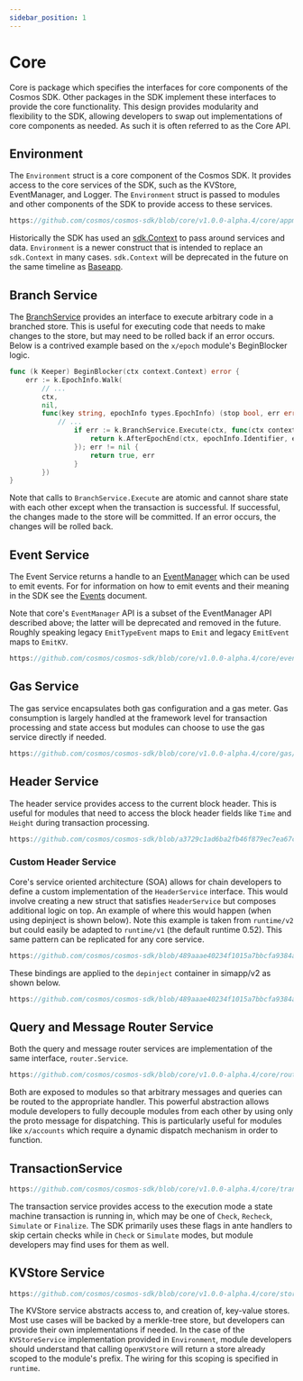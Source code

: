 ```yaml
---
sidebar_position: 1
---
```


# Core

Core is package which specifies the interfaces for core components of the Cosmos SDK.  Other packages in the SDK implement these interfaces to provide the core functionality.  This design provides modularity and flexibility to the SDK, allowing developers to swap out implementations of core components as needed.  As such it is often referred to as the Core API.

## Environment

The `Environment` struct is a core component of the Cosmos SDK.  It provides access to the core services of the SDK, such as the KVStore, EventManager, and Logger.  The `Environment` struct is passed to modules and other components of the SDK to provide access to these services.

```go reference
https://github.com/cosmos/cosmos-sdk/blob/core/v1.0.0-alpha.4/core/appmodule/v2/environment.go#L16-L29
```

Historically the SDK has used an [sdk.Context](02-context.md) to pass around services and data.
`Environment` is a newer construct that is intended to replace an `sdk.Context` in many cases.
`sdk.Context` will be deprecated in the future on the same timeline as [Baseapp](00-baseapp.md).

## Branch Service

The [BranchService](https://pkg.go.dev/cosmossdk.io/core/branch#Service.Execute) provides an
interface to execute arbitrary code in a branched store.  This is useful for executing code
that needs to make changes to the store, but may need to be rolled back if an error occurs.
Below is a contrived example based on the `x/epoch` module's BeginBlocker logic.

```go reference
func (k Keeper) BeginBlocker(ctx context.Context) error {
	err := k.EpochInfo.Walk(
        // ...
		ctx,
		nil,
		func(key string, epochInfo types.EpochInfo) (stop bool, err error) {
            // ...  
				if err := k.BranchService.Execute(ctx, func(ctx context.Context) error {
					return k.AfterEpochEnd(ctx, epochInfo.Identifier, epochInfo.CurrentEpoch)
                }); err != nil {
                    return true, err
                }
        })
}
```

Note that calls to `BranchService.Execute` are atomic and cannot share state with each other
except when the transaction is successful. If successful, the changes made to the store will be
committed.  If an error occurs, the changes will be rolled back.

## Event Service

The Event Service returns a handle to an [EventManager](https://pkg.go.dev/cosmossdk.io/core@v1.0.0-alpha.4/event#Manager) 
which can be used to emit events.  For for information on how to emit events and their meaning
in the SDK see the [Events](08-events.md) document.

Note that core's `EventManager` API is a subset of the EventManager API described above; the
latter will be deprecated and removed in the future.  Roughly speaking legacy `EmitTypeEvent`
maps to `Emit` and legacy `EmitEvent` maps to `EmitKV`.

```go reference
https://github.com/cosmos/cosmos-sdk/blob/core/v1.0.0-alpha.4/core/event/service.go#L18-L29
```

## Gas Service

The gas service encapsulates both gas configuration and a gas meter.  Gas consumption is largely
handled at the framework level for transaction processing and state access but modules can
choose to use the gas service directly if needed.

```go reference
https://github.com/cosmos/cosmos-sdk/blob/core/v1.0.0-alpha.4/core/gas/service.go#L26-L54
```

## Header Service

The header service provides access to the current block header.  This is useful for modules that
need to access the block header fields like `Time` and `Height` during transaction processing.

```go reference
https://github.com/cosmos/cosmos-sdk/blob/a3729c1ad6ba2fb46f879ec7ea67c3afc02e9859/core/header/service.go#L11-L23
```

### Custom Header Service

Core's service oriented architecture (SOA) allows for chain developers to define a custom
implementation of the `HeaderService` interface.  This would involve creating a new struct that
satisfies `HeaderService` but composes additional logic on top.  An example of where this would
happen (when using depinject is shown below).  Note this example is taken from `runtime/v2` but
could easily be adapted to `runtime/v1` (the default runtime 0.52).  This same pattern can be
replicated for any core service.

```go reference
https://github.com/cosmos/cosmos-sdk/blob/489aaae40234f1015a7bbcfa9384a89dc8de8153/runtime/v2/module.go#L262-L288
```

These bindings are applied to the `depinject` container in simapp/v2 as shown below.

```go reference
https://github.com/cosmos/cosmos-sdk/blob/489aaae40234f1015a7bbcfa9384a89dc8de8153/simapp/v2/app_di.go#L72-L74
```

## Query and Message Router Service

Both the query and message router services are implementation of the same interface, `router.Service`.

```go reference
https://github.com/cosmos/cosmos-sdk/blob/core/v1.0.0-alpha.4/core/router/service.go#L11-L16
```

Both are exposed to modules so that arbitrary messages and queries can be routed to the
appropriate handler.  This powerful abstraction allows module developers to fully decouple
modules from each other by using only the proto message for dispatching.   This is particularly
useful for modules like `x/accounts` which require a dynamic dispatch mechanism in order to
function.

## TransactionService

```go reference
https://github.com/cosmos/cosmos-sdk/blob/core/v1.0.0-alpha.4/core/transaction/service.go#L21-L25
```

The transaction service provides access to the execution mode a state machine transaction is
running in, which may be one of `Check`, `Recheck`, `Simulate` or `Finalize`.  The SDK primarily
uses these flags in ante handlers to skip certain checks while in `Check` or `Simulate` modes,
but module developers may find uses for them as well.

## KVStore Service

```go reference
https://github.com/cosmos/cosmos-sdk/blob/core/v1.0.0-alpha.4/core/store/service.go#L5-L11
```

The KVStore service abstracts access to, and creation of, key-value stores.  Most use cases will
be backed by a merkle-tree store, but developers can provide their own implementations if
needed.  In the case of the `KVStoreService` implementation provided in `Environment`, module
developers should understand that calling `OpenKVStore` will return a store already scoped to
the module's prefix.  The wiring for this scoping is specified in `runtime`.
